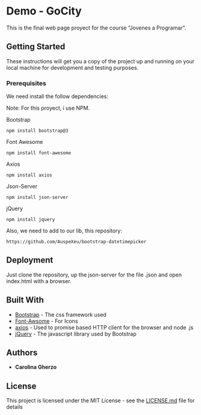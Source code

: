 # Demo - GoCity

This is the final web page proyect for the course "Jovenes a Programar".

## Getting Started

These instructions will get you a copy of the project up and running on your local machine for development and testing purposes.

### Prerequisites

We need install the follow dependencies:

Note: For this proyect, i use NPM. 

Bootstrap
```
npm install bootstrap@3
```

Font Awesome 
```
npm install font-awesome
```

Axios
```
npm install axios
```

Json-Server
```
npm install json-server
```

jQuery
```
npm install jquery
```


Also, we need to add to our lib, this repository:
```
https://github.com/AuspeXeu/bootstrap-datetimepicker
```


## Deployment

Just clone the repository, up the json-server for the file .json and open index.html with a browser.

## Built With

* [Bootstrap](https://getbootstrap.com/) - The css framework used
* [Font-Awsome](http://fontawesome.io/) - For Icons
* [axios](https://github.com/axios/axios) - Used to promise based HTTP client for the browser and node .js
* [jQuery](https://jquery.com/) - The javascript library used by Bootstrap

## Authors

* **Carolina Gherzo**

## License

This project is licensed under the MIT License - see the [LICENSE.md](LICENSE.md) file for details


